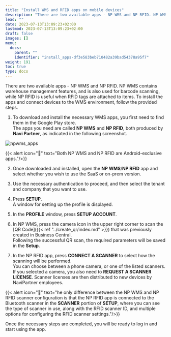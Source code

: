 ```yaml
---
title: "Install WMS and RFID apps on mobile devices"
description: "There are two available apps - NP WMS and NP RFID. NP WMS contains warehouse management features, and is also used for barcode scanning, while NP RFID is useful when RFID tags are attached to items."
lead: ""
date: 2023-07-13T13:09:23+02:00
lastmod: 2023-07-13T13:09:23+02:00
draft: false
images: []
menu:
  docs:
    parent: ""
    identifier: "install_apps-df3e583beb710482a39bad54378a95f7"
weight: 191
toc: true
type: docs
---
```


There are two available apps - NP WMS and NP RFID. NP WMS contains warehouse management features, and is also used for barcode scanning, while NP RFID is useful when RFID tags are attached to items. To install the apps and connect devices to the WMS environment, follow the provided steps. 

1. To download and install the necessary WMS apps, you first need to find them in the Google Play store.      
   The apps you need are called **NP WMS** and **NP RFID**, both produced by **Navi Partner**, as indicated in the following screenshot.           

![npwms_apps](NPWMS-Play-Store.jpg)

  {{< alert icon="📝" text="Both NP WMS and NP RFID are Android-exclusive apps."/>}}

2. Once downloaded and installed, open the **NP WMS**/**NP RFID** app and select whether you wish to use the SaaS or on-prem version. 

3. Use the necessary authentication to proceed, and then select the tenant and company that you want to use.

4. Press **SETUP**.         
   A window for setting up the profile is displayed.

5. In the **PROFILE** window, press **SETUP ACCOUNT**.

6. In NP WMS, press the camera icon in the upper right corner to scan the [QR Code]({{< ref "../create_qr/index.md" >}}) that was previously created in Business Central.              
   Following the successful QR scan, the required parameters will be saved in the **Setup**.

7. In the NP RFID app, press **CONNECT A SCANNER** to select how the scanning will be performed.    
   You can choose between a phone camera, or one of the listed scanners.
   If you selected a camera, you also need to **REQUEST A SCANNER LICENSE**. Scanner licenses are then distributed to new devices by NaviPartner employees.

  {{< alert icon="📝" text="he only difference between the NP WMS and NP RFID scanner configuration is that the NP RFID app is connected to the Bluetooth scanner in the <b>SCANNER</b> portion of <b>SETUP</b>, where you can see the type of scanner in use, along with the RFID scanner ID, and multiple options for configuring the RFID scanner settings."/>}}

   Once the necessary steps are completed, you will be ready to log in and start using the app.
